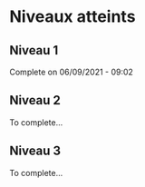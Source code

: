 # Niveaux atteints

## Niveau 1
Complete on 06/09/2021 - 09:02

## Niveau 2
To complete...

## Niveau 3
To complete...


